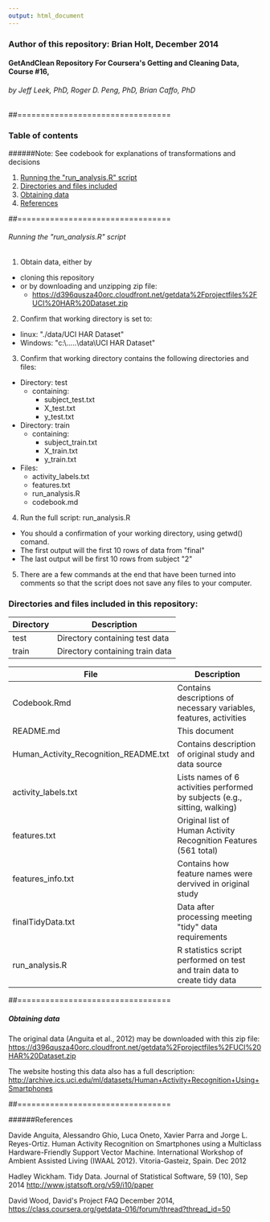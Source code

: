 ```yaml
---
output: html_document
---
```

### Author of this repository: Brian Holt, December 2014

#### GetAndClean Repository For Coursera's Getting and Cleaning Data, Course #16, 

###### by Jeff Leek, PhD, Roger D. Peng, PhD, Brian Caffo, PhD 

##=================================



### Table of contents

######Note: See codebook for explanations of transformations and decisions

1. [Running the "run_analysis.R" script](https://github.com/briholt100/GetAndClean/blob/master/README.md#running-the-run_analysisr-script)
2. [Directories and files included](https://github.com/briholt100/GetAndClean/blob/master/README.md#directories-and-files-included-in-this-repository)
3. [Obtaining data](https://github.com/briholt100/GetAndClean/blob/master/README.md#obtaining-data)
4. [References](https://github.com/briholt100/GetAndClean/blob/master/README.md#References)

##=================================

###### Running the "run_analysis.R" script

1. Obtain data, either by
  + cloning this repository
  + or by downloading and unzipping zip file:
    + https://d396qusza40orc.cloudfront.net/getdata%2Fprojectfiles%2FUCI%20HAR%20Dataset.zip 
2. Confirm that working directory is set to:
  + linux: "./data/UCI HAR Dataset"
  + Windows: "c:\\.....\\data\\UCI HAR Dataset"
3. Confirm that working directory contains the following directories and files:
  + Directory: test
    + containing:
        + subject_test.txt
        + X_test.txt
        + y_test.txt
  + Directory: train
    + containing:
        + subject_train.txt
        + X_train.txt
        + y_train.txt
  + Files: 
    + activity_labels.txt
    + features.txt 
    + run_analysis.R
    + codebook.md
4. Run the full script: run_analysis.R
  + You should a confirmation of your working directory, using getwd() comand.
  + The first output will the first 10 rows of data from "final"
  + The last output will be first 10 rows from subject "2"
5. There are a few commands at the end that have been turned into comments so that the script does not save any files to your computer.

### Directories and files included in this repository:

Directory  |   Description
---|---
test|Directory containing test data
train|Directory containing train data


File     |   Description
---|---
Codebook.Rmd|Contains descriptions of necessary variables, features, activities
README.md|This document
Human_Activity_Recognition_README.txt|Contains description of original study and data source
activity_labels.txt|Lists names of 6 activities performed by subjects (e.g., sitting, walking)
features.txt|Original list of Human Activity Recognition Features (561 total)
features_info.txt|Contains how feature names were dervived in original study
finalTidyData.txt|Data after processing meeting "tidy" data requirements
run_analysis.R|R statistics script performed on test and train data to create tidy data



##=================================

##### Obtaining data


The original data (Anguita et al., 2012) may be downloaded with this zip file:
https://d396qusza40orc.cloudfront.net/getdata%2Fprojectfiles%2FUCI%20HAR%20Dataset.zip 

The website hosting this data also has a full description:
http://archive.ics.uci.edu/ml/datasets/Human+Activity+Recognition+Using+Smartphones




##=================================


######References

Davide Anguita, Alessandro Ghio, Luca Oneto, Xavier Parra and Jorge L. Reyes-Ortiz. Human Activity Recognition on Smartphones using a Multiclass Hardware-Friendly Support Vector Machine. International Workshop of Ambient Assisted Living (IWAAL 2012). Vitoria-Gasteiz, Spain. Dec 2012

Hadley Wickham. Tidy Data. Journal of Statistical Software, 59 (10), Sep 2014 http://www.jstatsoft.org/v59/i10/paper

David Wood, David's Project FAQ December 2014, https://class.coursera.org/getdata-016/forum/thread?thread_id=50
